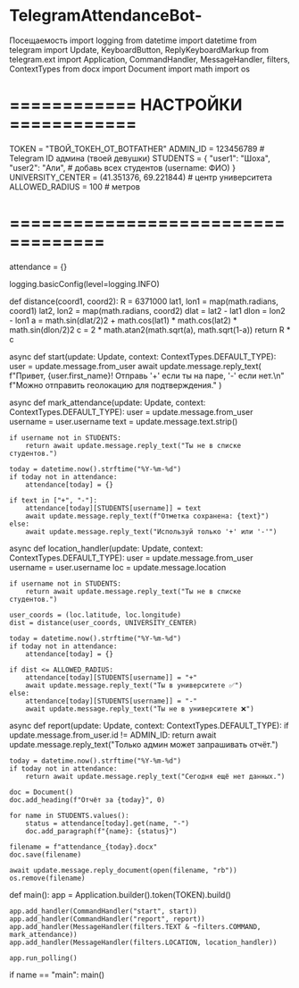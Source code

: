 # TelegramAttendanceBot-
Посещаемость 
import logging
from datetime import datetime
from telegram import Update, KeyboardButton, ReplyKeyboardMarkup
from telegram.ext import Application, CommandHandler, MessageHandler, filters, ContextTypes
from docx import Document
import math
import os

# ============ НАСТРОЙКИ ============
TOKEN = "ТВОЙ_ТОКЕН_ОТ_BOTFATHER"
ADMIN_ID = 123456789   # Telegram ID админа (твоей девушки)
STUDENTS = {
    "user1": "Шоха",
    "user2": "Али",
    # добавь всех студентов (username: ФИО)
}
UNIVERSITY_CENTER = (41.351376, 69.221844)  # центр университета
ALLOWED_RADIUS = 100  # метров
# ===================================

attendance = {}

logging.basicConfig(level=logging.INFO)

def distance(coord1, coord2):
    R = 6371000
    lat1, lon1 = map(math.radians, coord1)
    lat2, lon2 = map(math.radians, coord2)
    dlat = lat2 - lat1
    dlon = lon2 - lon1
    a = math.sin(dlat/2)2 + math.cos(lat1) * math.cos(lat2) * math.sin(dlon/2)2
    c = 2 * math.atan2(math.sqrt(a), math.sqrt(1-a))
    return R * c

async def start(update: Update, context: ContextTypes.DEFAULT_TYPE):
    user = update.message.from_user
    await update.message.reply_text(
        f"Привет, {user.first_name}! Отправь '+' если ты на паре, '-' если нет.\n"
        f"Можно отправить геолокацию для подтверждения."
    )

async def mark_attendance(update: Update, context: ContextTypes.DEFAULT_TYPE):
    user = update.message.from_user
    username = user.username
    text = update.message.text.strip()

    if username not in STUDENTS:
        return await update.message.reply_text("Ты не в списке студентов.")

    today = datetime.now().strftime("%Y-%m-%d")
    if today not in attendance:
        attendance[today] = {}

    if text in ["+", "-"]:
        attendance[today][STUDENTS[username]] = text
        await update.message.reply_text(f"Отметка сохранена: {text}")
    else:
        await update.message.reply_text("Используй только '+' или '-'")

async def location_handler(update: Update, context: ContextTypes.DEFAULT_TYPE):
    user = update.message.from_user
    username = user.username
    loc = update.message.location

    if username not in STUDENTS:
        return await update.message.reply_text("Ты не в списке студентов.")

    user_coords = (loc.latitude, loc.longitude)
    dist = distance(user_coords, UNIVERSITY_CENTER)

    today = datetime.now().strftime("%Y-%m-%d")
    if today not in attendance:
        attendance[today] = {}

    if dist <= ALLOWED_RADIUS:
        attendance[today][STUDENTS[username]] = "+"
        await update.message.reply_text("Ты в университете ✅")
    else:
        attendance[today][STUDENTS[username]] = "-"
        await update.message.reply_text("Ты не в университете ❌")

async def report(update: Update, context: ContextTypes.DEFAULT_TYPE):
    if update.message.from_user.id != ADMIN_ID:
        return await update.message.reply_text("Только админ может запрашивать отчёт.")

    today = datetime.now().strftime("%Y-%m-%d")
    if today not in attendance:
        return await update.message.reply_text("Сегодня ещё нет данных.")

    doc = Document()
    doc.add_heading(f"Отчёт за {today}", 0)

    for name in STUDENTS.values():
        status = attendance[today].get(name, "-")
        doc.add_paragraph(f"{name}: {status}")

    filename = f"attendance_{today}.docx"
    doc.save(filename)

    await update.message.reply_document(open(filename, "rb"))
    os.remove(filename)

def main():
    app = Application.builder().token(TOKEN).build()

    app.add_handler(CommandHandler("start", start))
    app.add_handler(CommandHandler("report", report))
    app.add_handler(MessageHandler(filters.TEXT & ~filters.COMMAND, mark_attendance))
    app.add_handler(MessageHandler(filters.LOCATION, location_handler))

    app.run_polling()

if name == "main":
    main()
